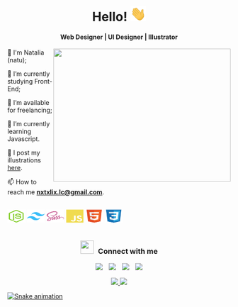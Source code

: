 <div align="center">
<h1 align="center">Hello! <img width="35" src="https://github.com/1999AZZAR/1999AZZAR/blob/main/resources/img/waving.gif"></h1>
<h4 align="center">Web Designer | UI Designer | Illustrator</div>

<a target="_blank" align="center">
  <img align="right" top="500" height="300" width="400" src="https://64.media.tumblr.com/d8c137129d307e024e56d537a2a0326c/4468f29d45e7b112-f8/s2048x3072/63a584bc28599dcf1d41d4385bfd9e1238a3c9aa.pnj">
</a>

 🌸 I'm Natalia (natu);

 🔭 I’m currently studying Front-End;

 🤝 I’m available for freelancing;

 🌱 I’m currently learning Javascript.

 💬 I post my illustrations <a href="https://www.instagram.com/natulims/">here</a>.

 📫 How to reach me **nxtxlix.lc@gmail.com**.

<div style="display: inline_block"><br>
	
  <img align="center" alt="" height="30" width="40" src="https://raw.githubusercontent.com/devicons/devicon/master/icons/nodejs/nodejs-plain.svg">
  <img align="center" alt="" height="30" width="40" src="https://raw.githubusercontent.com/devicons/devicon/1119b9f84c0290e0f0b38982099a2bd027a48bf1/icons/tailwindcss/tailwindcss-plain.svg">
	<img align="center" alt="" height="30" width="40" src="https://raw.githubusercontent.com/devicons/devicon/1119b9f84c0290e0f0b38982099a2bd027a48bf1/icons/sass/sass-original.svg">
  <img align="center" alt="" height="30" width="40" src="https://raw.githubusercontent.com/devicons/devicon/master/icons/javascript/javascript-plain.svg">
  <img align="center" alt="" height="30" width="40" src="https://raw.githubusercontent.com/devicons/devicon/master/icons/html5/html5-original.svg">
  <img align="center" alt="" height="30" width="40" src="https://raw.githubusercontent.com/devicons/devicon/master/icons/css3/css3-original.svg">
</div>
<br/>
<h3 align="center" > <img src="https://media.giphy.com/media/iY8CRBdQXODJSCERIr/giphy.gif" width="30" height="30" style="margin-right: 10px;">Connect with me</h3>

<p align="center">

<a target="_blank" href="https://www.instagram.com/natulims/">
			<img src="https://user-images.githubusercontent.com/44215605/215446654-6ba3b98a-7287-4636-b78b-505f4315585b.png"  width=35></a>
		<a style="margin-left: 10px;" target="_blank" href="https://ko-fi.com/natulims">
				<img src="https://user-images.githubusercontent.com/44215605/215446982-918ab1f9-5743-47ff-9b87-a4d687e555b1.png" width=38></a>
        <a style="margin-left: 10px;" target="_blank" href="https://www.linkedin.com/in/nxtxlixlc/">
			<img src="https://user-images.githubusercontent.com/44215605/215447197-3a1861c6-2dc7-4b3c-b337-d7b7a1914e63.png"  width=35></a>
		<a style="margin-left: 10px;" target="_blank" href="https://twitter.com/natulims">
			<img src="https://user-images.githubusercontent.com/44215605/215447282-bb7ae329-8ef8-42bf-99be-94860b384972.png" width=35 ></a><br>
            <div align="center">
  <a href="https://github.com/natulims">
  <img height="175em" src="https://github-readme-stats.vercel.app/api?username=natulims&show_icons=true&theme=gotham&include_all_commits=true&count_private=true"/>
  <img height="180em" src="https://github-readme-stats.vercel.app/api/top-langs/?username=natulims&layout=compact&langs_count=7&theme=gotham"/>
</div>

![Snake animation](https://github.com/natulims/natulims/blob/output/github-contribution-grid-snake.svg)

